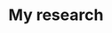 ---
## Configure page content in wide column
title: "My research" # leave blank to exclude
number_featured: 1 # pulling from mainSections in config.toml
use_featured: false # if false, use most recent by date
number_categories: 3 # set to zero to exclude
show_intro: true
intro: |
  
  I'm currently a Post-Doctoral Fellow in Behavioral Economics at [JEDI lab](http://jedilab.weebly.com/) at Linköping University in Sweden :sweden: and an Associate Professor in Organizational Behavior at Oslo Business School (OsloMet) in Oslo, Norway :norway:.

  I completed my PhD in Leadership and Organisation at BI Norwegian Business School in 2023, supervised by Professor Thorvald Hærem and Associate Professor Erik Løhre. My dissertation examined the role of emotions and psychological distance in decision-making under risk and uncertainty. During my PhD, I was also a visiting scholar at New York University, with [Trope Lab](https://sites.google.com/nyu.edu/tropelab//).

  My research covers different themes, but broadly, it centers on judgment and decision-making, focusing on how emotions and various cognitive and social psychological factors shape people´s decisions, particularly those made under risk and uncertainty. Much of my work is also focused on replicating (and extending) previous well-known findings.

  I am a big fan of open science and reproducibility. I started the first [ReproducibiliTea journal club](https://reproducibilitea.org/) in Norway and I am currently a steering committee member at the the [Norwegian Reproducibility Network](https://norrn.no/).

  More excitingly, I just became a dad to a beautiful little baby girl:heart:

  Feel free to get in touch with me on [Twitter/X](https://twitter.com/LewendM) or via email at lewend.m@hotmail.com!
---
